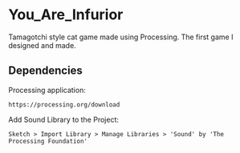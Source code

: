 # You_Are_Infurior
 Tamagotchi style cat game made using Processing.
 The first game I designed and made.

 ## Dependencies
 Processing application:

 ```https://processing.org/download```

 Add Sound Library to the Project:

 ```Sketch > Import Library > Manage Libraries > 'Sound' by 'The Processing Foundation'```

